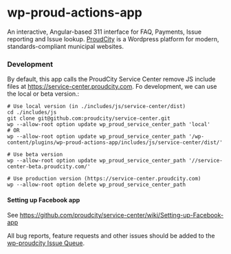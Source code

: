 # wp-proud-actions-app
An interactive, Angular-based 311 interface for FAQ, Payments, Issue reporting and Issue lookup. [ProudCity](http://proudcity.com) is a Wordpress platform for modern, standards-compliant municipal websites.

### Development
By default, this app calls the ProudCity Service Center remove JS include files at https://service-center.proudcity.com.  Fo development,
we can use the local or beta version.:

```
# Use local version (in ./includes/js/service-center/dist)
cd ./includes/js
git clone git@github.com:proudcity/service-center.git
wp --allow-root option update wp_proud_service_center_path 'local'
# OR
wp --allow-root option update wp_proud_service_center_path '/wp-content/plugins/wp-proud-actions-app/includes/js/service-center/dist/'

# Use beta version
wp --allow-root option update wp_proud_service_center_path '//service-center-beta.proudcity.com/'

# Use production version (https://service-center.proudcity.com)
wp --allow-root option delete wp_proud_service_center_path
```

#### Setting up Facebook app

See https://github.com/proudcity/service-center/wiki/Setting-up-Facebook-app


All bug reports, feature requests and other issues should be added to the [wp-proudcity Issue Queue](https://github.com/proudcity/wp-proudcity/issues).